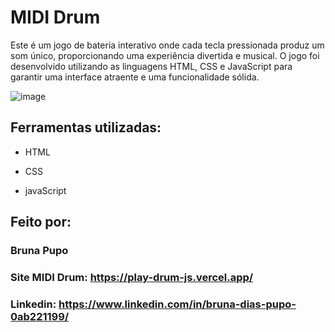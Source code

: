 #  MIDI Drum

Este é um jogo de bateria interativo onde cada tecla pressionada produz um som único, proporcionando uma experiência divertida e musical. O jogo foi desenvolvido utilizando as linguagens HTML, CSS e JavaScript para garantir uma interface atraente e uma funcionalidade sólida.
<br>

![image](https://github.com/Brunapupo/play-drum-js/assets/112135250/6f012add-7cf0-4277-8a88-154bd9658356)


## Ferramentas utilizadas:

* HTML

* CSS

* javaScript

## Feito por:
### Bruna Pupo
### Site MIDI Drum: https://play-drum-js.vercel.app/
### Linkedin: https://www.linkedin.com/in/bruna-dias-pupo-0ab221199/
